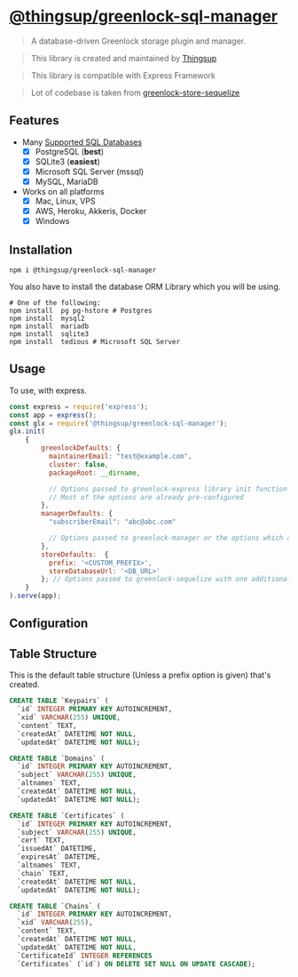 # [@thingsup/greenlock-sql-manager](https://github.com/thingsup/greenlock-sql-manager)

> A database-driven Greenlock storage plugin and manager.

> This library is created and maintained by [Thingsup](https://thingsup.io)

> This library is compatible with Express Framework

> Lot of codebase is taken from [greenlock-store-sequelize](https://git.rootprojects.org/root/greenlock-store-sequelize.js/src/branch/master)

## Features

- Many [Supported SQL Databases](http://docs.sequelizejs.com/manual/getting-started.html)
  - [x] PostgreSQL (**best**)
  - [x] SQLite3 (**easiest**)
  - [x] Microsoft SQL Server (mssql)
  - [x] MySQL, MariaDB
- Works on all platforms
  - [x] Mac, Linux, VPS
  - [x] AWS, Heroku, Akkeris, Docker
  - [x] Windows

## Installation

```
npm i @thingsup/greenlock-sql-manager
```

You also have to install the database ORM Library which you will be using.

```
# One of the following:
npm install  pg pg-hstore # Postgres
npm install  mysql2
npm install  mariadb
npm install  sqlite3
npm install  tedious # Microsoft SQL Server
```

## Usage

To use, with express.

```js
const express = require('express');
const app = express();
const glx = require('@thingsup/greenlock-sql-manager');
glx.init(
    {
        greenlockDefaults: {
          maintainerEmail: "test@example.com",
          cluster: false,
          packageRoot: __dirname,

          // Options passed to greenlock-express library init function
          // Most of the options are already pre-configured
        },
        managerDefaults: {
          "subscriberEmail": "abc@abc.com"

          // Options passed to greenlock-manager or the options which are passed in config.json of greenlock-express library
        },
        storeDefaults:  {
          prefix: '<CUSTOM_PREFIX>',
          storeDatabaseUrl: '<DB_URL>'
        }; // Options passed to greenlock-sequelize with one additional argument prefix
    }
).serve(app);
```

## Configuration

## Table Structure

This is the default table structure (Unless a prefix option is given) that's created.

```sql
CREATE TABLE `Keypairs` (
  `id` INTEGER PRIMARY KEY AUTOINCREMENT,
  `xid` VARCHAR(255) UNIQUE,
  `content` TEXT,
  `createdAt` DATETIME NOT NULL,
  `updatedAt` DATETIME NOT NULL);

CREATE TABLE `Domains` (
  `id` INTEGER PRIMARY KEY AUTOINCREMENT,
  `subject` VARCHAR(255) UNIQUE,
  `altnames` TEXT,
  `createdAt` DATETIME NOT NULL,
  `updatedAt` DATETIME NOT NULL);

CREATE TABLE `Certificates` (
  `id` INTEGER PRIMARY KEY AUTOINCREMENT,
  `subject` VARCHAR(255) UNIQUE,
  `cert` TEXT,
  `issuedAt` DATETIME,
  `expiresAt` DATETIME,
  `altnames` TEXT,
  `chain` TEXT,
  `createdAt` DATETIME NOT NULL,
  `updatedAt` DATETIME NOT NULL);

CREATE TABLE `Chains` (
  `id` INTEGER PRIMARY KEY AUTOINCREMENT,
  `xid` VARCHAR(255),
  `content` TEXT,
  `createdAt` DATETIME NOT NULL,
  `updatedAt` DATETIME NOT NULL,
  `CertificateId` INTEGER REFERENCES
  `Certificates` (`id`) ON DELETE SET NULL ON UPDATE CASCADE);
```
